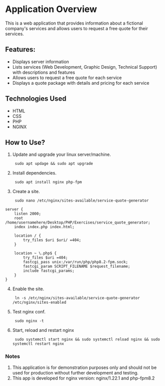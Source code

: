 # Application Overview

This is a web application that provides information about a fictional company's services and allows users to request a free quote for their services.

## Features:

- Displays server information
- Lists services (Web Development, Graphic Design, Technical Support) with descriptions and features
- Allows users to request a free quote for each service
- Displays a quote package with details and pricing for each service

## Technologies Used

- HTML
- CSS
- PHP
- NGINX

## How to Use?

1) Update and upgrade your linux server/machine.

		sudo apt updage && sudo apt upgrade

2) Install dependencies.

		sudo apt install nginx php-fpm

3) Create a site.

		sudo nano /etc/nginx/sites-available/service-quote-generator

```
server {
    listen 2000;
    root /home/usernamehere/Desktop/PHP/Exercises/service_quote_generator;
    index index.php index.html;

    location / {
        try_files $uri $uri/ =404;
    }

    location ~ \.php$ {
        try_files $uri =404;
        fastcgi_pass unix:/var/run/php/php8.2-fpm.sock;
        fastcgi_param SCRIPT_FILENAME $request_filename;
        include fastcgi_params;
    }
}
```

4) Enable the site.

		ln -s /etc/nginx/sites-available/service-quote-generator /etc/nginx/sites-enabled

5) Test nginx conf.

		sudo nginx -t

6) Start, reload and restart nginx

		sudo systemctl start nginx && sudo systemctl reload nginx && sudo systemctl restart nginx

### Notes

1) This application is for demonstration purposes only and should not be used for production without further development and testing.
2) This app is developed for nginx version: nginx/1.22.1 and php-fpm8.2